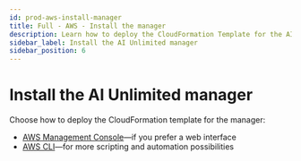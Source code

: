 ```yaml
---
id: prod-aws-install-manager
title: Full - AWS - Install the manager
description: Learn how to deploy the CloudFormation Template for the AI Unlimited manager.
sidebar_label: Install the AI Unlimited manager
sidebar_position: 6
---
```


# Install the AI Unlimited manager

Choose how to deploy the CloudFormation template for the manager:

- [AWS Management Console](/docs/install-ai-unlimited/production/AWS/install-ai-unlimited/prod-aws-console-deploy-ai-unlimited.md)&mdash;if you prefer a web interface
- [AWS CLI](/docs/install-ai-unlimited/production/AWS/install-ai-unlimited/prod-aws-cli-deploy-ai-unlimited.md)&mdash;for more scripting and automation possibilities  
